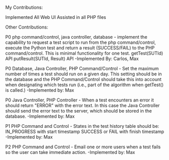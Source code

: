 My Contributions:

Implemented All Web UI 
Assisted in all PHP files

Other Contributions:

P0 php command/control, java controller, database - implement the capability to request a test
script to run from the php command/control, execute the Python test and return a result
(SUCCESS/FAIL) to the PHP command/control. This is minimal functionality for one test.
getTest(SUTId) API
putResult(SUTId, Result) API
-Implemented By: Carlos, Max

P0 Database, Java Controller, PHP Command/Control - Set the maximum number of times a test
should run on a given day. This setting should be in the database and the PHP
Command/Control should take this into account when designating which tests run (i.e., part of
the algorithm when getTest() is called.)
-Implemented by: Max

P0 Java Controller, PHP Controller - When a test encounters an error it should return "ERROR"
with the error text. In this case the Java Controller should send the error text to the server,
which should be stored in the database.
-Implemented by: Max

P1 PHP Command and Control - States in the test history table should be: IN_PROGRESS with
start timestamp SUCCESS or FAIL with finish timestamp
-Implemented by: Max

P2 PHP Command and Control - Email one or more users when a test fails so the user can take
immediate action.
-Implemented by: Max
